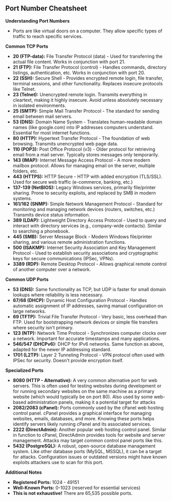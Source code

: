 ## Port Number Cheatsheet

**Understanding Port Numbers**

* Ports are like virtual doors on a computer.  They allow specific types of traffic to reach specific services.

**Common TCP Ports**

* **20 (FTP-data):** File Transfer Protocol (data) - Used for transferring the actual file content. Works in conjunction with port 21.
* **21 (FTP):** File Transfer Protocol (control) - Handles commands, directory listings, authentication, etc. Works in conjunction with port 20.
* **22 (SSH):** Secure Shell - Provides encrypted remote login, file transfer, terminal sessions, and other functionality. Replaces insecure protocols like Telnet.
* **23 (Telnet):** Unencrypted remote login.  Transmits everything in cleartext, making it highly insecure. Avoid unless absolutely necessary in isolated environments.
* **25 (SMTP):** Simple Mail Transfer Protocol - The standard for sending email between mail servers.
* **53 (DNS):** Domain Name System - Translates human-readable domain names (like google.com) into IP addresses computers understand.  Essential for most internet functions.
* **80 (HTTP):** Hypertext Transfer Protocol - The foundation of web browsing. Transmits unencrypted web page data.
* **110 (POP3):** Post Office Protocol (v3) - Older protocol for retrieving email from a mail server. Typically stores messages only temporarily.
* **143 (IMAP):** Internet Message Access Protocol - A more modern mailbox protocol. Allows for managing email on the server, multiple folders, etc.
* **443 (HTTPS):** HTTP Secure - HTTP with added encryption (TLS/SSL). Used for secure web traffic (e-commerce, banking, etc.)
* **137-139 (NetBIOS):** Legacy Windows services, primarily file/printer sharing.  Prone to security exploits, and replaced by SMB in modern systems.
* **161/162 (SNMP):** Simple Network Management Protocol - Standard for monitoring and managing network devices (routers, switches, etc.) Transmits device status information.
* **389 (LDAP):** Lightweight Directory Access Protocol -  Used to query and interact with directory services (e.g., company-wide contacts). Similar to searching a phonebook. 
* **445 (SMB):** Server Message Block -  Modern Windows file/printer sharing, and various remote administration functions. 
* **500 (ISAKMP):** Internet Security Association and Key Management Protocol - Used to establish security associations and cryptographic keys for secure communications (IPSec, VPNs).
* **3389 (RDP):** Remote Desktop Protocol - Allows graphical remote control of another computer over a network.

**Common UDP Ports**

* **53 (DNS):** Same functionality as TCP, but UDP is faster for small domain lookups where reliability is less necessary.
* **67/68 (DHCP):** Dynamic Host Configuration Protocol - Handles automatic assignment of IP addresses, saving manual configuration on large networks. 
* **69 (TFTP):** Trivial File Transfer Protocol - Very basic, less overhead than FTP. Used for bootstrapping network devices or simple file transfers where security isn't primary.
* **123 (NTP):** Network Time Protocol - Synchronizes computer clocks over a network. Important for accurate timestamps and many applications.
* **546/547 (DHCPv6):**  DHCP for IPv6 networks.  Same function as above, adapted for the newer IP addressing standard.
* **1701 (L2TP):** Layer 2 Tunneling Protocol - VPN protocol often used with IPSec for security.  Doesn't provide encryption itself.

**Specialized Ports**
* **8080 (HTTP - Alternative):** A very common alternative port for web servers. This is often used for testing websites during development or for running secondary websites on the same machine as a primary website (which would typically be on port 80).  Also used by some web-based administration panels, making it a potential target for attacks
* **2082/2083 (cPanel):** Ports commonly used by the cPanel web hosting control panel. cPanel provides a graphical interface for managing websites, emails, databases, and more. Knowing these ports helps identify servers likely running cPanel and its associated services.
* **2222 (DirectAdmin):** Another popular web hosting control panel. Similar in function to cPanel, DirectAdmin provides tools for website and server management.  Attacks may target common control panel ports like this.
* **5432 (PostgreSQL):** A robust, open-source database management system.  Like other database ports (MySQL, MSSQL), it can be a target for attacks. Configuration issues or outdated versions might have known exploits attackers use to scan for this port.


**Additional Notes**

* **Registered Ports:** 1024 - 49151 
* **Well-Known Ports:** 0-1023 (reserved for essential services)
* **This is not exhaustive!** There are 65,535 possible ports.

